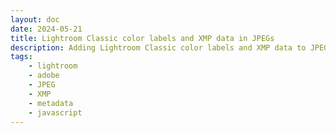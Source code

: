 ```yaml
---
layout: doc
date: 2024-05-21
title: Lightroom Classic color labels and XMP data in JPEGs
description: Adding Lightroom Classic color labels and XMP data to JPEGs using javascript can be a bit tricky. Here's how you can do it.
tags:
    - lightroom
    - adobe
    - JPEG
    - XMP
    - metadata
    - javascript
---
```


<Title/>

Recently I needed to add _Lightroom Classic_ color labels to JPEGs using javascript in the browser. After wasting a some time with worthless AI suggestions,
I bit the bullet and clicked on the aptly named tool [xmp-jpeg](https://github.com/bbsimonbb/xmp-jpeg) as [suggested here](https://stackoverflow.com/a/32884008/8797350).

## From `xmp-jpeg` to the `jpeg-xmp-writer` package

[Simon Boddy](https://github.com/bbsimonbb) did a great job with his tool, and to my knowledge it is only solution online that _generates and writes_ XMP in a format that follows spec and is recognized by Lightroom Classic, [exiftool](https://exiftool.org/) and [random online XMP/EXIF viewers](https://jimpl.com/) (which probably also rely on exiftool).

However, the code does no longer work out of the box in the browser, so I updated it to work as a modern ES module, added easy access to the XMP DOM and wrote some documentation.

Here's the [package "@mtillmann/jpeg-xmp-writer"](https://www.npmjs.com/package/@mtillmann/jpeg-xmp-writer) and the [github repository](https://github.com/Mtillmann/jpeg-xmp-writer).

## Writing Lightroom Classic Color Labels

To write color labels into your JPEG, use the library like this:

```javascript{1-2,6-7}
// import the writeXMP function
import { writeXMP } from '@mtillmann/jpeg-xmp-writer'

const arrayBuffer = /*...*/ // your JPEG file as an ArrayBuffer

// Write XMP metadata to the JPEG
const xmpArrayBuffer = writeXMP(arrayBuffer, {'xmp:Title': 'Hello, World!'})

// create a Blob from the arrayBuffer
const blob = new Blob([xmpedBuffer], { type: "image/jpeg" })

// create a URL for the Blob
const url = URL.createObjectURL(blob)

// create a link to download the JPEG
const a = document.createElement("a")
a.href = url
a.download = "test.jpg"
a.textContent = "Download"
document.body.appendChild(a)

// -> open the downloaded file in Lightroom Classic
```

Find more examples and how to work with `Blobs` and `Data URLs` in the [README](https://github.com/Mtillmann/jpeg-xmp-writer).

## Color Label Pitfalls

> The color label must match exactly what's set in your Lightroom Classic.

The color label is stored as a string in the XMP data, and Lightroom Classic will not recognize the color label if it's not an exact match.
For example, if you call the _red_ color label "to be deleted" in Lightroom Classic, you must also set it to "to be deleted" in the XMP data, or Lightroom Classic will not recognize it.

> You _cannot_ set the abstract value _red_ in the XMP data.

This makes Color Labels very fragile, error-prone and not portable between different Lightroom Classic installations, depending on how the color labels are named.

This also affects different translations of Lightroom Classic, as the color labels are translated: By default the purple color label is called _lila_ in german Lightroom Classic installations.

<Comment/>

